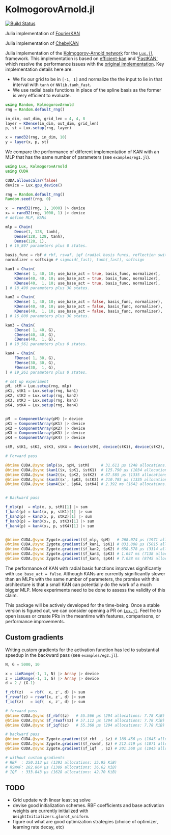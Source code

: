 # KolmogorovArnold.jl

[![Build Status](https://github.com/vpuri3/KolmogorovArnold.jl/actions/workflows/CI.yml/badge.svg?branch=master)](https://github.com/vpuri3/KolmogorovArnold.jl/actions/workflows/CI.yml?query=branch%3Amaster)

Julia implementation of [FourierKAN](https://github.com/GistNoesis/FourierKAN)

Julia implementation of [ChebyKAN](https://github.com/SynodicMonth/ChebyKAN)


Julia implementation of the [Kolmogorov-Arnold network](https://arxiv.org/abs/2404.19756)
for the [`Lux.jl`](https://lux.csail.mit.edu/stable/) framework.
This implementation is based on [efficient-kan](https://github.com/Blealtan/efficient-kan)
and ['FastKAN'](https://github.com/ZiyaoLi/fast-kan) which resolve the performance
issues with the [original implementation](https://github.com/KindXiaoming/pykan).
Key implementation details here are:
- We fix our grid to be in `[-1, 1]` and normalize the the input to lie in that interval with `tanh` or `NNlib.tanh_fast`.
- We use radial basis functions in place of the spline basis as the former is very efficient to evaluate.

```julia
using Random, KolmogorovArnold
rng = Random.default_rng()

in_dim, out_dim, grid_len = 4, 4, 8
layer = KDense(in_dim, out_dim, grid_len)
p, st = Lux.setup(rng, layer)

x = rand32(rng, in_dim, 10)
y = layer(x, p, st)
```

We compare the performance of different implementation of KAN with an MLP that has the same number of parameters (see `examples/eg1.jl`).
```julia
using Lux, KolmogorovArnold
using CUDA

CUDA.allowscalar(false)
device = Lux.gpu_device()

rng = Random.default_rng()
Random.seed!(rng, 0)

x  = rand32(rng, 1, 1000) |> device
x₀ = rand32(rng, 1000, 1) |> device
# define MLP, KANs

mlp = Chain(
    Dense(1, 128, tanh),
    Dense(128, 128, tanh),
    Dense(128, 1),
) # 16_897 parameters plus 0 states.

basis_func = rbf # rbf, rswaf, iqf (radial basis funcs, reflection switch activation funcs, inverse quadratic funcs)
normalizer = softsign # sigmoid(_fast), tanh(_fast), softsign

kan1 = Chain(
    KDense( 1, 40, 10; use_base_act = true, basis_func, normalizer),
    KDense(40, 40, 10; use_base_act = true, basis_func, normalizer),
    KDense(40,  1, 10; use_base_act = true, basis_func, normalizer),
) # 18_490 parameters plus 30 states.

kan2 = Chain(
    KDense( 1, 40, 10; use_base_act = false, basis_func, normalizer),
    KDense(40, 40, 10; use_base_act = false, basis_func, normalizer),
    KDense(40,  1, 10; use_base_act = false, basis_func, normalizer),
) # 16_800 parameters plus 30 states.

kan3 = Chain(
    CDense( 1, 40, G),
    CDense(40, 40, G),
    CDense(40,  1, G),
) # 18_561 parameters plus 0 states.

kan4 = Chain(
    FDense( 1, 30, G),
    FDense(30, 30, G),
    FDense(30,  1, G),
) # 19_261 parameters plus 0 states.

# set up experiment
pM, stM = Lux.setup(rng, mlp)
pK1, stK1 = Lux.setup(rng, kan1)
pK2, stK2 = Lux.setup(rng, kan2)
pK3, stK3 = Lux.setup(rng, kan3)
pK4, stK4 = Lux.setup(rng, kan4)


pM  = ComponentArray(pM) |> device
pK1 = ComponentArray(pK1) |> device
pK2 = ComponentArray(pK2) |> device
pK3 = ComponentArray(pK3) |> device
pK4 = ComponentArray(pK4) |> device

stM, stK1, stK2, stK3, stK4 = device(stM), device(stK1), device(stK2), device(stK4), device(stK4)

# Forward pass

@btime CUDA.@sync $mlp($x, $pM, $stM)     # 31.611 μs (248 allocations: 5.45 KiB)
@btime CUDA.@sync $kan1($x, $pK1, $stK1)  # 125.790 μs (1034 allocations: 21.97 KiB)
@btime CUDA.@sync $kan2($x, $pK2, $stK2)  # 87.585 μs (1335 allocations: 13.95 KiB)
@btime CUDA.@sync $kan3($x', $pK3, $stK3) # 210.785 μs (1335 allocations: 31.03 KiB)
@btime CUDA.@sync $kan4($x', $pK4, $stK4) # 2.392 ms (1642 allocations: 34.56 KiB)


# Backward pass

f_mlp(p)  = mlp(x, p, stM)[1] |> sum
f_kan1(p) = kan1(x, p, stK1)[1] |> sum
f_kan2(p) = kan2(x, p, stK2)[1] |> sum
f_kan3(p) = kan3(x₀, p, stK3)[1] |> sum
f_kan4(p) = kan4(x₀, p, stK4)[1] |> sum


@btime CUDA.@sync Zygote.gradient($f_mlp, $pM)   # 268.074 μs (1971 allocations: 57.03 KiB)
@btime CUDA.@sync Zygote.gradient($f_kan1, $pK1) # 831.888 μs (5015 allocations: 123.25 KiB)
@btime CUDA.@sync Zygote.gradient($f_kan2, $pK2) # 658.578 μs (3314 allocations: 87.16 KiB)
@btime CUDA.@sync Zygote.gradient($f_kan3, $pK3) # 1.647 ms (7138 allocations: 180.45 KiB)
@btime CUDA.@sync Zygote.gradient($f_kan4, $pK4) # 7.028 ms (8745 allocations: 199.42 KiB)


```
The performance of KAN with radial basis functions improves significantly with `use_base_act = false`.
Although KANs are currently significantly slower than an MLPs with the same number of parameters,
the promise with this architecture is that a small KAN can potentially do the work of a much bigger MLP.
More experiments need to be done to assess the validity of this claim.

This package will be actively developed for the time-being.
Once a stable version is figured out, we can consider opening a PR on [`Lux.jl`](https://github.com/LuxDL/Lux.jl).
Feel fre to open issues or create PRs in the meantime with features, comparisons, or performance improvements.

## Custom gradients

Writing custom gradients for the activation function has led to substantial speedup in the backward pass (see `examples/eg2.jl`).
```julia
N, G = 5000, 10

x = LinRange(-1, 1, N) |> Array |> device
z = LinRange(-1, 1, G) |> Array |> device
d = 2 / (G-1)

f_rbf(z)   = rbf(  x, z', d) |> sum
f_rswaf(z) = rswaf(x, z', d) |> sum
f_iqf(z)   = iqf(  x, z', d) |> sum

# forward pass
@btime CUDA.@sync $f_rbf($z)   # 55.566 μs (294 allocations: 7.78 KiB)
@btime CUDA.@sync $f_rswaf($z) # 57.112 μs (294 allocations: 7.78 KiB)
@btime CUDA.@sync $f_iqf($z)   # 55.368 μs (294 allocations: 7.78 KiB)

# backward pass
@btime CUDA.@sync Zygote.gradient($f_rbf  , $z) # 188.456 μs (1045 allocations: 27.62 KiB)
@btime CUDA.@sync Zygote.gradient($f_rswaf, $z) # 212.419 μs (1071 allocations: 28.30 KiB)
@btime CUDA.@sync Zygote.gradient($f_iqf  , $z) # 201.568 μs (1045 allocations: 27.62 KiB)

# without custom gradients
# RBF  : 250.313 μs (1393 allocations: 35.95 KiB)
# RSWAF: 282.864 μs (1389 allocations: 36.62 KiB)
# IQF  : 333.843 μs (1628 allocations: 42.70 KiB)
```

## TODO
- Grid update with linear least sq solve
- devise good initialization schemes. RBF coefficients and base activation weights are currently initialized with `WeightInitializers.glorot_uniform`.
- figure out what are good optimization strategies (choice of optimizer, learning rate decay, etc)
